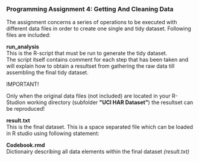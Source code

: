 ### Programming Assignment 4: Getting And Cleaning Data  
The assignment concerns a series of operations to be executed with different data files in order to create one single and tidy dataset.
Following files are included:

**run_analysis**  
This is the R-script that must be run to generate the tidy dataset.   
The script itself contains comment for each step that has been taken and will explain how to obtain a resultset from gathering the raw data till assembling the final tidy dataset.  

IMPORTANT!

Only when the original data files (not included) are located in your R-Studion working directory (subfolder **"UCI HAR Dataset"**) the resultset can be reproduced!  

**result.txt**  
This is the final dataset. This is a space separated file which can be loaded in R studio using following statement:  


**Codebook.rmd**  
Dictionairy describing all data elements within the final dataset _(result.txt)_ 
